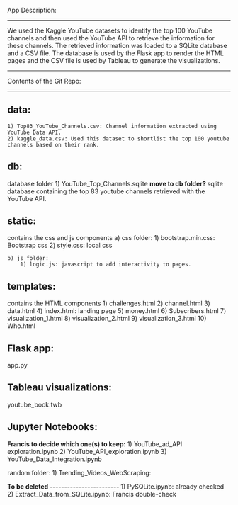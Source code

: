 
App Description: <hr>

We used the Kaggle YouTube datasets to identify the top 100 YouTube channels and then used the YouTube API to retrieve the information for these channels. The retrieved information was loaded to a SQLite database and a CSV file. The database is used by the Flask app to render the HTML pages and the CSV file is used by Tableau to generate the visualizations.



<hr>

Contents of the Git Repo:<hr>


data:
-----
    1) Top83_YouTube_Channels.csv: Channel information extracted using YouTube Data API.
    2) kaggle_data.csv: Used this dataset to shortlist the top 100 youtube channels based on their rank.


db:
-------
database folder 
    1) YouTube_Top_Channels.sqlite <Strong> move to db folder? </strong> sqlite database containing the top 83 youtube channels retrieved with the YouTube API.

static: 
-------
contains the css and js components
    a) css folder:
        1) bootstrap.min.css: Bootstrap css
        2) style.css: local css

    b) js folder: 
        1) logic.js: javascript to add interactivity to pages.


templates: 
----------
contains the HTML components
    1) challenges.html
    2) channel.html
    3) data.html
    4) index.html: landing page
    5) money.html
    6) Subscribers.html
    7) visualization_1.html
    8) visualization_2.html
    9) visualization_3.html
    10) Who.html


Flask app:
-----------
app.py


Tableau visualizations:
------------------------
youtube_book.twb 







Jupyter Notebooks:
---------------------
<strong>Francis to decide which one(s) to keep:</strong>
    1) YouTube_ad_API exploration.ipynb
    2) YouTube_API_exploration.ipynb
    3) YouTube_Data_Integration.ipynb

random folder:
    1) Trending_Videos_WebScraping:



<Strong>To be deleted
------------------------ </Strong>
    1) PySQLite.ipynb: already checked
    2) Extract_Data_from_SQLite.ipynb: Francis double-check

